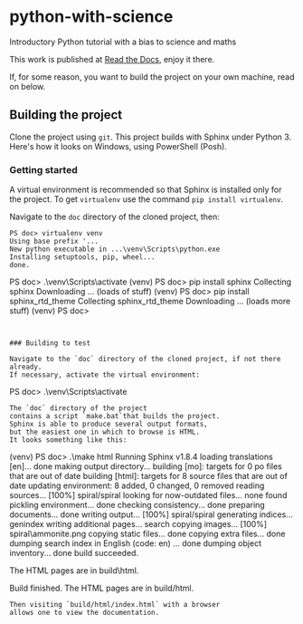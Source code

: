 # python-with-science
Introductory Python tutorial with a bias to science and maths

This work is published at
[Read the Docs](https://python-with-science.readthedocs.io),
enjoy it there.

If, for some reason, you want to build the project on your own machine,
read on below.

## Building the project

Clone the project using `git`.
This project builds with Sphinx under Python 3.
Here's how it looks on Windows, using PowerShell (Posh).

### Getting started

A virtual environment is recommended
so that Sphinx is installed only for the project.
To get `virtualenv` use the command `pip install virtualenv`.

Navigate to the `doc` directory of the cloned project, then:
```
PS doc> virtualenv venv
Using base prefix '...
New python executable in ...\venv\Scripts\python.exe
Installing setuptools, pip, wheel...
done.
```
PS doc> .\venv\Scripts\activate
(venv) PS doc> pip install sphinx
Collecting sphinx
  Downloading ... (loads of stuff)
(venv) PS doc> pip install sphinx_rtd_theme
Collecting sphinx_rtd_theme
  Downloading ... (loads more stuff)
(venv) PS doc>
```


### Building to test

Navigate to the `doc` directory of the cloned project, if not there already.
If necessary, activate the virtual environment:
```
PS doc> .\venv\Scripts\activate
```
The `doc` directory of the project
contains a script `make.bat`that builds the project.
Sphinx is able to produce several output formats,
but the easiest one in which to browse is HTML.
It looks something like this:
```
(venv) PS doc> .\make html
Running Sphinx v1.8.4
loading translations [en]... done
making output directory...
building [mo]: targets for 0 po files that are out of date
building [html]: targets for 8 source files that are out of date
updating environment: 8 added, 0 changed, 0 removed
reading sources... [100%] spiral/spiral
looking for now-outdated files... none found
pickling environment... done
checking consistency... done
preparing documents... done
writing output... [100%] spiral/spiral
generating indices... genindex
writing additional pages... search
copying images... [100%] spiral\ammonite.png
copying static files... done
copying extra files... done
dumping search index in English (code: en) ... done
dumping object inventory... done
build succeeded.

The HTML pages are in build\html.

Build finished. The HTML pages are in build/html.
```
Then visiting `build/html/index.html` with a browser
allows one to view the documentation.
